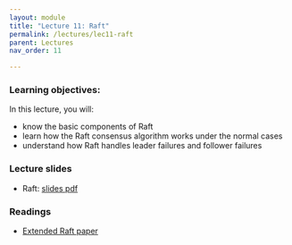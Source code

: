 ```yaml
---
layout: module
title: "Lecture 11: Raft"
permalink: /lectures/lec11-raft
parent: Lectures
nav_order: 11

---
```


### Learning objectives:
In this lecture, you will:

* know the basic components of Raft
* learn how the Raft consensus algorithm works under the normal cases
* understand how Raft handles leader failures and follower failures



### Lecture slides

* Raft: [slides pdf](/cs4740-fall24/assets/docs/lec11-raft.pdf)


### Readings

* [Extended Raft paper](https://raft.github.io/raft.pdf)



